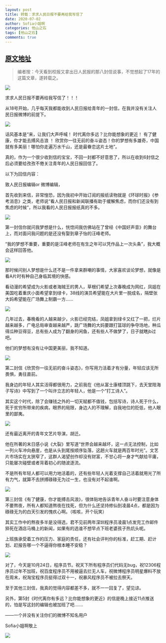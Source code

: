 ```yaml
---
layout: post
title: 转载：求求人民日报不要再给我写信了
date: 2020-07-02
author: Sofia小姐啊
categories: 他山之石
tags: [他山之石]
comments: true
--- 
```


## [原文地址](https://zhuanlan.zhihu.com/p/30435616)

> 编者按：今天看到校报又拿出日人民报的那八封信说事，不觉想起了17年的这篇文章，遂转载之。

![](https://i.loli.net/2020/07/02/cugmZXftHPoQ9bh.jpg)

求求人民日报不要再给我写信了！！！

从18号开始，几乎每天我都能收到人民日报给青年的一封信，在我并没有关注人民日报微博的前提下。

![](https://i.loli.net/2020/07/02/sRLvjxYBAZgJueV.jpg)

话风基本是“来，让我们大声呼喊！ 时代离你多远？比你能想象的更近！ 有了健康，你才能去搏风击浪 ！ 欣赏你一往无前的奋斗姿态！你的梦想有多雄奇，中国就有多美丽！哪怕你走遍万水千山，还是最眷恋这片土地”。

真的，作为一个很少收到信的宝宝，不回一封都不好意思了，所以在收到6封信之后必须要给孜孜不倦关注青年的人民日报回信了。

以下为回信内容：

致人民日报编辑or 微博编辑，

首先收到来信，非常惶恐，因为我初中开始订阅的报纸读物就是《环球时报》《参考消息》之类，老师说“看人民日报和新闻联播有助于缓解焦虑，而你们还没有到焦虑的时候”，所以我看的人民日报报纸真的不多。

![](https://i.loli.net/2020/07/02/GYdenOIBwpCLDAT.jpg)

第一封信你就问我梦想是什么，恍惚间我仿佛站在了曾经《中国好声音》的舞台上，而对面问我问题的是还没有娶到章子怡的汪峰老师。

“我的梦想不重要，重要的是汪峰老师在有生之年可以凭作品上一次头条”，我大概会这样回答他。

![](https://i.loli.net/2020/07/02/xZtYOnUqA6ldWwi.jpg)

那时候问别人梦想是什么还不是一件拿来群嘲的事情，大家喜欢谈论梦想，就像是看A片时有种自己身临其境的快感。

看动漫的希望成为火影或者海贼王的男人，草根们希望上次春晚成为网红，凤姐在美国吃着重庆小面希望拿到绿卡，38线的演员希望能在大片里一脱成名，隔壁张大妈希望能在广场舞上制霸一方……

![](https://i.loli.net/2020/07/02/EuKB9gP2orc6MLV.jpg)

几年过去，春晚看的人越来越少，火影已经完结，凤姐拿到绿卡又红了一把，烂片越来越多，广电总局审查越来越严，跳广场舞的大妈要跟打篮球的争夺场地，种瓜得瓜种豆得豆，总有些人成为了翻身的闲鱼，还有些人不做梦了，日子就瞎jb过吧。

他们的梦想有没有让中国更美丽，我不知道。

![](https://i.loli.net/2020/07/02/gF9t3mAEe8Db62z.jpg)

第二封信《欣赏你一往无前的奋斗姿态》，你写用力活着才有分量，年轻应该无所畏惧，勇往直前。

我身边的年轻人其实活得都很用力，之前我在《他从富士康楼顶跳下，去天堂陪海子写诗》中写到了一个叫许立志的年轻人，他是一个“打工诗人”。

其实这个时代，除了会赚钱之外的一切天赋都不值钱，包括写诗，诗人死于什么，死于贫穷所带来的疾病，眼界的局限，身边人的不理解，自我地位的贬低，他人眼里的鄙夷。

![](https://i.loli.net/2020/07/02/PnmcDWjqk6AHhSZ.jpg)

还有最近离开的青年文艺片导演，胡迁。

他在所著的末日感小说《大裂》里写道“世界会越来越坏，这一点无法控制，比如一列火车冲向悬崖，也是从头到尾按顺序坠落，这趟火车就是两百年时光”。文艺片市场实在太狭窄了，这群人渴望创作却没有财富，不甘心将一身才气献给平庸，只能屡次碰壁或者背着初心的随波逐流。

不是所有年轻人都可以用力地活着的，还有些年轻人光着支撑自己活着就用光了所有力气，就算不去拼搏碌碌无为过一生，也没有对不起谁啊。

![](https://i.loli.net/2020/07/02/UakeBF4O68n3QJP.jpg)

第三封信《有了健康，你才能搏击风浪》，很体贴地告诉青年人奋斗时要注意身体不要熬夜，所有人都知道熬夜在找死，但为什么还坚持修仙到凌晨4点，都是因为碌碌无为的白天引发的愧疚心啊。（咳咳，开个玩笑）

其实工作中的熬夜多半是没得选，君不见前两年深圳程序员凌晨1点发完工作邮件猝死在酒店马桶上的新闻，如果有的选谁不想早点下班老婆孩子热炕头呢。

上班族承受着工作的压力、家庭的责任，还有社会评判你的标准，赶工期、赶计划、赶报告哪一个不逼得你根本睡不安稳？

![](https://i.loli.net/2020/07/02/TzxEqh9L5losAVc.jpg)

对了，今天是10月24日，程序员节。祝天下所有程序员们代码无bug，祝12306程序员过年不加班，祝百度程序员不用被逼去拦无人车，祝微博程序员明星爆料不放在周末，祝淘宝程序员挺得过双十一，祝暴风程序员不被拉去祭天。

至于其他三封信，我真的觉得内容都差不多，就不一一回复了，望见谅。

另外，第5封《时代离你有多远？比你能想象的更近》的信是晚上接近11点推送的，怕是写这封的编辑也被加班了吧…….

——一个并没有关注你们的微博不知名用户

Sofia小姐啊敬上

![](https://i.loli.net/2020/07/02/5ThdvuDBNIJz2EG.jpg)

